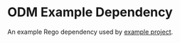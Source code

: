 # ODM Example Dependency

An example Rego dependency used by [example project](https://github.com/johanfylling/odm-example-project).
